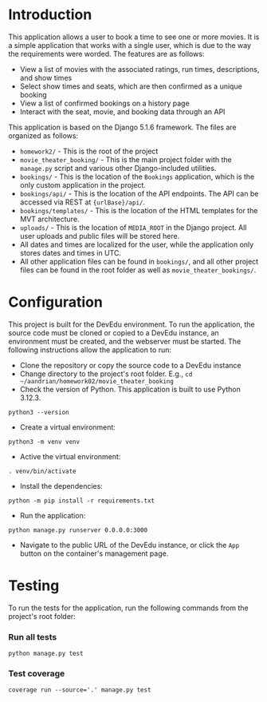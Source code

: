 # Introduction
This application allows a user to book a time to see one or more movies. It is a simple application that works with a single user, which is due to the way the requirements were worded. The features are as follows:
* View a list of movies with the associated ratings, run times, descriptions, and show times
* Select show times and seats, which are then confirmed as a unique booking
* View a list of confirmed bookings on a history page
* Interact with the seat, movie, and booking data through an API

This application is based on the Django 5.1.6 framework. The files are organized as follows:
* `homework2/` - This is the root of the project
* `movie_theater_booking/` - This is the main project folder with the `manage.py` script and various other Django-included utilities.
* `bookings/` - This is the location of the `Bookings` application, which is the only custom application in the project.
* `bookings/api/` - This is the location of the API endpoints. The API can be accessed via REST at `{urlBase}/api/`.
* `bookings/templates/` - This is the location of the HTML templates for the MVT architecture.
* `uploads/` - This is the location of `MEDIA_ROOT` in the Django project. All user uploads and public files will be stored here.
* All dates and times are localized for the user, while the application only stores dates and times in UTC.
* All other application files can be found in `bookings/`, and all other project files can be found in the root folder as well as `movie_theater_bookings/`.

# Configuration
This project is built for the DevEdu environment. To run the application, the source code must be cloned or copied to a DevEdu instance, an environment must be created, and the webserver must be started. The following instructions allow the application to run:
* Clone the repository or copy the source code to a DevEdu instance
* Change directory to the project's root folder. E.g., `cd ~/aandrian/homework02/movie_theater_booking`
* Check the version of Python. This application is built to use Python 3.12.3.
```
python3 --version
```
* Create a virtual environment:
```
python3 -m venv venv
```
* Active the virtual environment:
```
. venv/bin/activate
```
* Install the dependencies:
```
python -m pip install -r requirements.txt
```
* Run the application:
```
python manage.py runserver 0.0.0.0:3000
```
* Navigate to the public URL of the DevEdu instance, or click the `App` button on the container's management page.

# Testing
To run the tests for the application, run the following commands from the project's root folder:
### Run all tests
```
python manage.py test
```
### Test coverage
```
coverage run --source='.' manage.py test
```